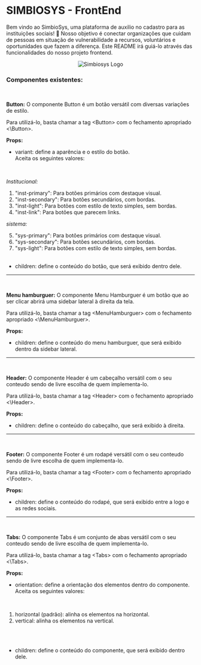 # SIMBIOSYS - FrontEnd

Bem vindo ao SimbioSys, uma plataforma de auxilio no cadastro para as instituições sociais! 💙 Nosso objetivo é conectar organizações que cuidam de pessoas em situação de vulnerabilidade a recursos, voluntários e oportunidades que fazem a diferença. Este README irá guiá-lo através das funcionalidades do nosso projeto frontend.

<p align="center">
  <img src="https://imgur.com/6s2lH3n.png" alt="Simbiosys Logo">
</p>

### Componentes existentes:

<br>

**Button:** O componente Button é um botão versátil com diversas variações de estilo.

Para utilizá-lo, basta chamar a tag \<Button> com o fechamento apropriado \<\Button>.

**Props:**

- variant:
  define a aparência e o estilo do botão. <br>
  Aceita os seguintes valores:

<br>

_Institucional:_

1. "inst-primary": Para botões primários com destaque visual.
2. "inst-secondary": Para botões secundários, com bordas.
3. "inst-light": Para botões com estilo de texto simples, sem bordas.
4. "inst-link": Para botões que parecem links.

_sistema:_

5. "sys-primary": Para botões primários com destaque visual.
6. "sys-secondary": Para botões secundários, com bordas.
7. "sys-light": Para botões com estilo de texto simples, sem bordas.
   <br>
   <br>

- children: define o conteúdo do botão, que será exibido dentro dele.

---

<br>

**Menu hamburguer:** O componente Menu Hamburguer é um botão que ao ser clicar abrirá uma sidebar lateral à direita da tela.

Para utilizá-lo, basta chamar a tag \<MenuHamburguer> com o fechamento apropriado \<\MenuHamburguer>.

**Props:**

- children: define o conteúdo do menu hamburguer, que será exibido dentro da sidebar lateral.

---

<br>

**Header:** O componente Header é um cabeçalho versátil com o seu conteudo sendo de livre escolha de quem implementa-lo.

Para utilizá-lo, basta chamar a tag \<Header> com o fechamento apropriado \<\Header>.

**Props:**

- children: define o conteúdo do cabeçalho, que será exibido à direita.

---

<br>

**Footer:** O componente Footer é um rodapé versátil com o seu conteudo sendo de livre escolha de quem implementa-lo.

Para utilizá-lo, basta chamar a tag \<Footer> com o fechamento apropriado \<\Footer>.

**Props:**

- children: define o conteúdo do rodapé, que será exibido entre a logo e as redes sociais.

---

<br>

**Tabs:**
O componente Tabs é um conjunto de abas versátil com o seu conteudo sendo de livre escolha de quem implementa-lo.

Para utilizá-lo, basta chamar a tag \<Tabs> com o fechamento apropriado \<\Tabs>.

**Props:**

- orientation:
  define a orientação dos elementos dentro do componente.<br>
  Aceita os seguintes valores:

<br>

1. horizontal (padrão): alinha os elementos na horizontal.
2. vertical: alinha os elementos na vertical.

<br>
<br>

- children: define o conteúdo do componente, que será exibido dentro dele.
